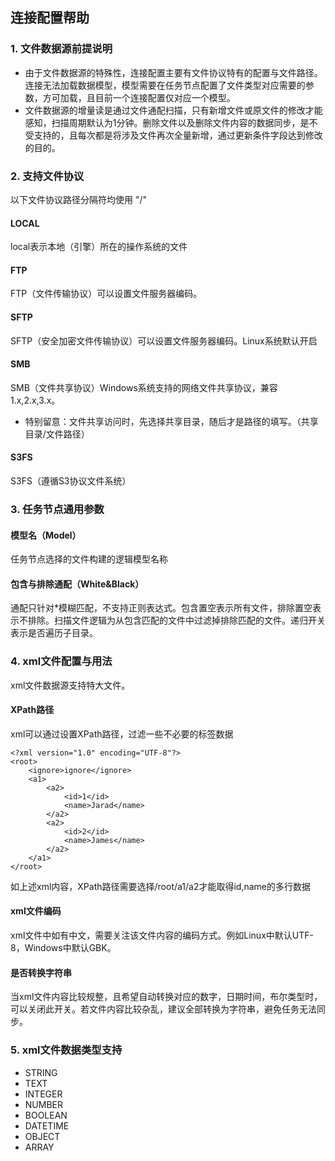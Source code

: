 ## **连接配置帮助**

### **1. 文件数据源前提说明**
- 由于文件数据源的特殊性，连接配置主要有文件协议特有的配置与文件路径。连接无法加载数据模型，模型需要在任务节点配置了文件类型对应需要的参数，方可加载，且目前一个连接配置仅对应一个模型。
- 文件数据源的增量读是通过文件通配扫描，只有新增文件或原文件的修改才能感知，扫描周期默认为1分钟。删除文件以及删除文件内容的数据同步，是不受支持的，且每次都是将涉及文件再次全量新增，通过更新条件字段达到修改的目的。

### **2. 支持文件协议**
以下文件协议路径分隔符均使用 "/"
#### **LOCAL**
local表示本地（引擎）所在的操作系统的文件
#### **FTP**
FTP（文件传输协议）可以设置文件服务器编码。
#### **SFTP**
SFTP（安全加密文件传输协议）可以设置文件服务器编码。Linux系统默认开启
#### **SMB**
SMB（文件共享协议）Windows系统支持的网络文件共享协议，兼容1.x,2.x,3.x。
- 特别留意：文件共享访问时，先选择共享目录，随后才是路径的填写。（共享目录/文件路径）
#### **S3FS**
S3FS（遵循S3协议文件系统）

### **3. 任务节点通用参数**
#### **模型名（Model）**
任务节点选择的文件构建的逻辑模型名称
#### **包含与排除通配（White&Black）**
通配只针对*模糊匹配，不支持正则表达式。包含置空表示所有文件，排除置空表示不排除。扫描文件逻辑为从包含匹配的文件中过滤掉排除匹配的文件。递归开关表示是否遍历子目录。

### **4. xml文件配置与用法**
xml文件数据源支持特大文件。
#### **XPath路径**
xml可以通过设置XPath路径，过滤一些不必要的标签数据
```
<?xml version="1.0" encoding="UTF-8"?>
<root>
    <ignore>ignore</ignore>
    <a1>
        <a2>
            <id>1</id>
            <name>Jarad</name>
        </a2>
        <a2>
            <id>2</id>
            <name>James</name>
        </a2>
    </a1>
</root>
```
如上述xml内容，XPath路径需要选择/root/a1/a2才能取得id,name的多行数据
#### **xml文件编码**
xml文件中如有中文，需要关注该文件内容的编码方式。例如Linux中默认UTF-8，Windows中默认GBK。
#### **是否转换字符串**
当xml文件内容比较规整，且希望自动转换对应的数字，日期时间，布尔类型时，可以关闭此开关。若文件内容比较杂乱，建议全部转换为字符串，避免任务无法同步。

### **5. xml文件数据类型支持**
- STRING
- TEXT
- INTEGER
- NUMBER
- BOOLEAN
- DATETIME
- OBJECT
- ARRAY